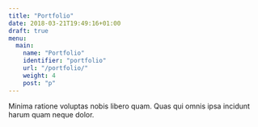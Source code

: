 ```yaml
---
title: "Portfolio"
date: 2018-03-21T19:49:16+01:00
draft: true
menu:
  main:
    name: "Portfolio"
    identifier: "portfolio"
    url: "/portfolio/"
    weight: 4
    post: "p"
---
```


Minima ratione voluptas nobis libero quam. Quas qui omnis ipsa incidunt harum quam neque dolor.
